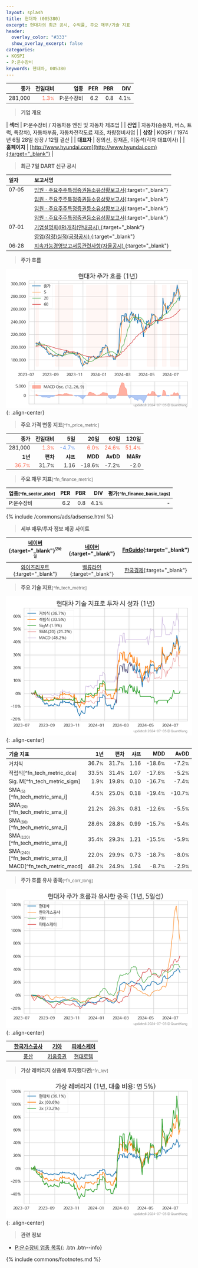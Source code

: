 ```yaml
---
layout: splash
title: 현대차 (005380)
excerpt: 현대차의 최근 공시, 수익률, 주요 재무/기술 지표
header:
  overlay_color: "#333"
  show_overlay_excerpt: false
categories:
- KOSPI
- P:운수장비
keywords: 현대차, 005380
---
```


| **종가** | **전일대비** | **업종** | **PER** | **PBR** | **DIV** |
| -------: | -----------: | -------: | ------: | ------: | ------: |
| 281,000 | <span style="color: tomato">1.3<small>%</small></span> | P:운수장비 | 6.2 | 0.8 | 4.1<small>%</small> |

<!-- more -->


> **기업 개요**<a id="company"></a>

| <span style="white-space:nowrap;">**섹터**</span> | P:운수장비 / 자동차용 엔진 및 자동차 제조업 |
| <span style="white-space:nowrap;">**산업**</span> | 자동차(승용차, 버스, 트럭, 특장차), 자동차부품, 자동차전착도료 제조, 차량정비사업 |
| <span style="white-space:nowrap;">**상장**</span> | KOSPI / 1974년 6월 28일 상장 / 12월 결산 |
| <span style="white-space:nowrap;">**대표자**</span> | 정의선, 장재훈, 이동석(각자 대표이사) |
| <span style="white-space:nowrap;">**홈페이지**</span> | [http://www.hyundai.com](http://www.hyundai.com){:target="_blank"} |


> **최근 7일 DART 신규 공시**<a id="dart"></a>

| **일자** |      | **보고서명** |
| :------- | :--- | :----------- |
| 07&#x2011;05 | | [임원ㆍ주요주주특정증권등소유상황보고서](https://dart.fss.or.kr/dsaf001/main.do?rcpNo=20240705000255){:target="_blank"} |
|  | | [임원ㆍ주요주주특정증권등소유상황보고서](https://dart.fss.or.kr/dsaf001/main.do?rcpNo=20240705000252){:target="_blank"} |
|  | | [임원ㆍ주요주주특정증권등소유상황보고서](https://dart.fss.or.kr/dsaf001/main.do?rcpNo=20240705000249){:target="_blank"} |
|  | | [임원ㆍ주요주주특정증권등소유상황보고서](https://dart.fss.or.kr/dsaf001/main.do?rcpNo=20240705000245){:target="_blank"} |
| 07&#x2011;01 | | [기업설명회(IR)개최(안내공시)              ](https://dart.fss.or.kr/dsaf001/main.do?rcpNo=20240701800359){:target="_blank"} |
|  | | [영업(잠정)실적(공정공시)              ](https://dart.fss.or.kr/dsaf001/main.do?rcpNo=20240701800335){:target="_blank"} |
| 06&#x2011;28 | | [지속가능경영보고서등관련사항(자율공시)              ](https://dart.fss.or.kr/dsaf001/main.do?rcpNo=20240628800816){:target="_blank"} |


> **주가 흐름**<a id="price"></a>

![005380](/stock/images/005380.png){: .align-center}


> **주요 가격 변동 지표**<small>[^fn_price_metric]</small>

| **종가** | **전일대비** | **5일** | **20일** | **60일** | **120일** |
| -------: | -----------: | ------: | -------: | -------: | --------: |
| 281,000 | <span style="color: tomato">1.3<small>%</small></span> | <span style="color: cornflowerblue">-4.7<small>%</small></span> | <span style="color: tomato">6.0<small>%</small></span> | <span style="color: tomato">24.6<small>%</small></span> | <span style="color: tomato">51.4<small>%</small></span> |
| **1년** | **편차** | **샤프** | **MDD** | **AvDD** | **MARr** |
| <span style="color: tomato">36.7<small>%</small></span> | 31.7<small>%</small> | 1.16 | -18.6<small>%</small> | -7.2<small>%</small> | -2.0 |


> **주요 재무 지표**<small>[^fn_finance_metric]</small>

| **업종**<small>[^fn_sector_abbr]</small> | **PER** | **PBR** | **DIV** | **평가**<small>[^fn_finance_basic_tags]</small> |
| :--------------------------------------- | ------: | ------: | ------: | ----------------------------------------------: |
| P:운수장비 | 6.2 | 0.8 | 4.1<small>%</small> | - |



{% include /commons/ads/adsense.html %}

> **세부 재무/투자 정보 제공 사이트**

| [네이버](https://m.stock.naver.com/domestic/stock/005380/finance/summary){:target="_blank"}<sup><small>모바일</small></sup> | [네이버](https://finance.naver.com/item/coinfo.naver?code=005380){:target="_blank"} | [FnGuide](https://comp.fnguide.com/SVO2/ASP/SVD_Invest.asp?gicode=A005380&MenuYn=Y){:target="_blank"} |
| :---: | :---: | :---: |
| [와이즈리포트](https://comp.wisereport.co.kr/company/c1040001.aspx?cmp_cd=005380){:target="_blank"} | [밸류라인](https://www.valueline.co.kr/finance/summary/005380){:target="_blank"} | [한국경제](https://markets.hankyung.com/stock/005380/financial-summary){:target="_blank"} |


> **주요 기술 지표**<small>[^fn_tech_metric]</small>


![005380](/stock/images/005380_tech.png){: .align-center}

| **기술 지표** | **1년** | **편차** | **샤프** | **MDD** | **AvDD** |
| :------------ | ------: | -----------: | -------: | ------: | -------: |
| 거치식 | 36.7<small>%</small> | 31.7<small>%</small> | 1.16 | -18.6<small>%</small> | -7.2<small>%</small> |
| 적립식[^fn_tech_metric_dca] | 33.5<small>%</small> | 31.4<small>%</small> | 1.07 | -17.6<small>%</small> | -5.2<small>%</small> |
| Sig. M[^fn_tech_metric_sigm] | 1.9<small>%</small> | 19.8<small>%</small> | 0.10 | -16.7<small>%</small> | -7.4<small>%</small> |
| SMA<small><sub>(5)</sub></small>[^fn_tech_metric_sma_i] | 4.5<small>%</small> | 25.0<small>%</small> | 0.18 | -19.4<small>%</small> | -10.7<small>%</small> |
| SMA<small><sub>(20)</sub></small>[^fn_tech_metric_sma_i] | 21.2<small>%</small> | 26.3<small>%</small> | 0.81 | -12.6<small>%</small> | -5.5<small>%</small> |
| SMA<small><sub>(60)</sub></small>[^fn_tech_metric_sma_i] | 28.6<small>%</small> | 28.8<small>%</small> | 0.99 | -15.7<small>%</small> | -5.4<small>%</small> |
| SMA<small><sub>(120)</sub></small>[^fn_tech_metric_sma_i] | 35.4<small>%</small> | 29.3<small>%</small> | 1.21 | -15.5<small>%</small> | -5.9<small>%</small> |
| SMA<small><sub>(240)</sub></small>[^fn_tech_metric_sma_i] | 22.0<small>%</small> | 29.9<small>%</small> | 0.73 | -18.7<small>%</small> | -8.0<small>%</small> |
| MACD[^fn_tech_metric_macd] | 48.2<small>%</small> | 24.9<small>%</small> | 1.94 | -8.7<small>%</small> | -2.9<small>%</small> |


> **주가 흐름 유사 종목**<a id="corr"></a><small>[^fn_corr_long]</small>

![005380](/stock/images/005380_corr.png){: .align-center}

|       | [한국가스공사](/036460/) | [기아](/000270/) | [피에스케이](/319660/) |
| :---: | :------------------------------------: | :------------------------------------: | :------------------------------------: |
|       | [풍산](/103140/) | [키움증권](/039490/) | [현대로템](/064350/) |


> **가상 레버리지 상품에 투자했다면**<a id="2x"></a><small>[^fn_lev]</small>

![005380](/stock/images/005380_2x.png){: .align-center}


> **관련 정보**

- [P:운수장비 업종 목록](/stats/sector/kospi_업종_운수장비_종목/){: .btn .btn--info}

{% include commons/footnotes.md %}